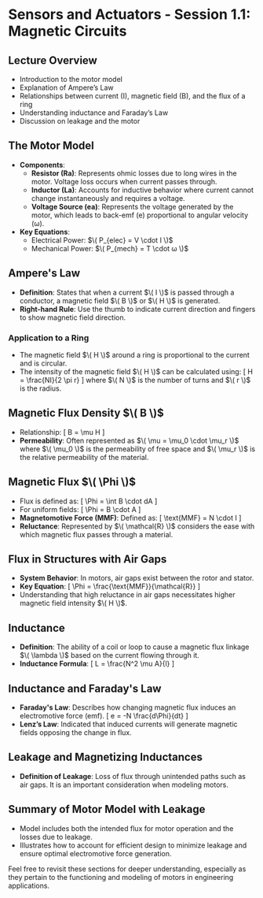 # Sensors and Actuators - Session 1.1: Magnetic Circuits

## Lecture Overview
- Introduction to the motor model
- Explanation of Ampere’s Law
- Relationships between current (I), magnetic field (B), and the flux of a ring
- Understanding inductance and Faraday’s Law
- Discussion on leakage and the motor

## The Motor Model
- **Components**:
  - **Resistor (Ra)**: Represents ohmic losses due to long wires in the motor. Voltage loss occurs when current passes through.
  - **Inductor (La)**: Accounts for inductive behavior where current cannot change instantaneously and requires a voltage.
  - **Voltage Source (ea)**: Represents the voltage generated by the motor, which leads to back-emf (e) proportional to angular velocity (ω).
- **Key Equations**:
  - Electrical Power: $\( P_{elec} = V \cdot I \)$
  - Mechanical Power: $\( P_{mech} = T \cdot ω \)$

## Ampere's Law
- **Definition**: States that when a current $\( I \)$ is passed through a conductor, a magnetic field $\( B \)$ or $\( H \)$ is generated.
- **Right-hand Rule**: Use the thumb to indicate current direction and fingers to show magnetic field direction.

### Application to a Ring
- The magnetic field $\( H \)$ around a ring is proportional to the current and is circular.
- The intensity of the magnetic field $\( H \)$ can be calculated using:
  \[
  H = \frac{NI}{2 \pi r}
  \]
  where $\( N \)$ is the number of turns and $\( r \)$ is the radius.

## Magnetic Flux Density $\( B \)$
- Relationship: 
  \[
  B = \mu H
  \]
- **Permeability**: Often represented as $\( \mu = \mu_0 \cdot \mu_r \)$ where $\( \mu_0 \)$ is the permeability of free space and $\( \mu_r \)$ is the relative permeability of the material.

## Magnetic Flux $\( \Phi \)$
- Flux is defined as:
  \[
  \Phi = \int B \cdot dA
  \]
- For uniform fields: 
  \[
  \Phi = B \cdot A
  \]
- **Magnetomotive Force (MMF)**: Defined as:
  \[
  \text{MMF} = N \cdot I
  \]
- **Reluctance**: Represented by $\( \mathcal{R} \)$ considers the ease with which magnetic flux passes through a material.

## Flux in Structures with Air Gaps
- **System Behavior**: In motors, air gaps exist between the rotor and stator.
- **Key Equation**:
  \[
  \Phi = \frac{\text{MMF}}{\mathcal{R}}
  \]
- Understanding that high reluctance in air gaps necessitates higher magnetic field intensity $\( H \)$.

## Inductance
- **Definition**: The ability of a coil or loop to cause a magnetic flux linkage $\( \lambda \)$ based on the current flowing through it.
- **Inductance Formula**:
  \[
  L = \frac{N^2 \mu A}{l}
  \]

## Inductance and Faraday's Law
- **Faraday's Law**: Describes how changing magnetic flux induces an electromotive force (emf).
  \[
  e = -N \frac{d\Phi}{dt}
  \]
- **Lenz’s Law**: Indicated that induced currents will generate magnetic fields opposing the change in flux.

## Leakage and Magnetizing Inductances
- **Definition of Leakage**: Loss of flux through unintended paths such as air gaps. It is an important consideration when modeling motors.

## Summary of Motor Model with Leakage
- Model includes both the intended flux for motor operation and the losses due to leakage.
- Illustrates how to account for efficient design to minimize leakage and ensure optimal electromotive force generation.

Feel free to revisit these sections for deeper understanding, especially as they pertain to the functioning and modeling of motors in engineering applications.